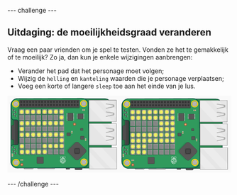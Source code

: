 \--- challenge \---

## Uitdaging: de moeilijkheidsgraad veranderen

Vraag een paar vrienden om je spel te testen. Vonden ze het te gemakkelijk of te moeilijk? Zo ja, dan kun je enkele wijzigingen aanbrengen:

+ Verander het pad dat het personage moet volgen;
+ Wijzig de `helling` en `kanteling` waarden die je personage verplaatsen;
+ Voeg een korte of langere `sleep` toe aan het einde van je lus.

![schermafbeelding](images/tightrope-difficulty.png)

\--- /challenge \---